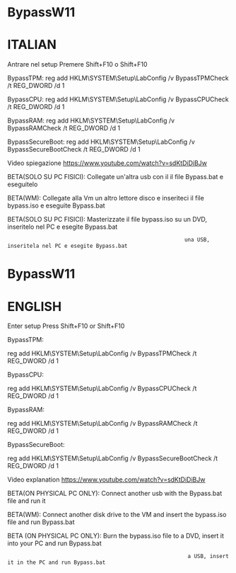 # BypassW11
# ITALIAN
Antrare nel setup 
Premere Shift+F10 o Shift+F10

BypassTPM: 
reg add HKLM\SYSTEM\Setup\LabConfig /v BypassTPMCheck /t REG_DWORD /d 1 

BypassCPU: 
reg add HKLM\SYSTEM\Setup\LabConfig /v BypassCPUCheck /t REG_DWORD /d 1

BypassRAM: 
reg add HKLM\SYSTEM\Setup\LabConfig /v BypassRAMCheck /t REG_DWORD /d 1 

BypassSecureBoot: 
reg add HKLM\SYSTEM\Setup\LabConfig /v BypassSecureBootCheck /t REG_DWORD /d 1

Video spiegazione https://www.youtube.com/watch?v=sdKtDiDiBJw

BETA(SOLO SU PC FISICI): Collegate un'altra usb con il il file Bypass.bat e eseguitelo

BETA(WM): Collegate alla Vm un altro lettore disco e inseriteci il file bypass.iso e eseguite Bypass.bat

BETA(SOLO SU PC FISICI): Masterizzate il file bypass.iso su un DVD, inseritelo nel PC e esegite Bypass.bat

                                                            una USB, inseritela nel PC e esegite Bypass.bat
                                                          
# BypassW11
# ENGLISH
Enter setup
Press Shift+F10 or Shift+F10

BypassTPM:

reg add HKLM\SYSTEM\Setup\LabConfig /v BypassTPMCheck /t REG_DWORD /d 1

BypassCPU:

reg add HKLM\SYSTEM\Setup\LabConfig /v BypassCPUCheck /t REG_DWORD /d 1

BypassRAM:

reg add HKLM\SYSTEM\Setup\LabConfig /v BypassRAMCheck /t REG_DWORD /d 1

BypassSecureBoot:

reg add HKLM\SYSTEM\Setup\LabConfig /v BypassSecureBootCheck /t REG_DWORD /d 1

Video explanation https://www.youtube.com/watch?v=sdKtDiDiBJw

BETA(ON PHYSICAL PC ONLY): Connect another usb with the Bypass.bat file and run it

BETA(WM): Connect another disk drive to the VM and insert the bypass.iso file and run Bypass.bat

BETA (ON PHYSICAL PC ONLY): Burn the bypass.iso file to a DVD, insert it into your PC and run Bypass.bat

                                                             a USB, insert it in the PC and run Bypass.bat
